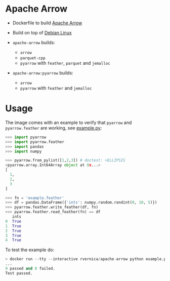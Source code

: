 Apache Arrow
============

* Dockerfile to build [Apache Arrow](https://arrow.apache.org/)
* Build on top of [Debian Linux](https://www.debian.org/)

* `apache-arrow` builds:
  * `arrow`
  * `parquet-cpp`
  * `pyarrow` with `feather`, `parquet` and `jemalloc`
* `apache-arrow:pyarrow` builds:
  * `arrow`
  * `pyarrow` with `feather` and `jemalloc`


Usage
=====

The image comes with an example to verify that `pyarrow` and `pyarrow.feather` are working, see [example.py](https://github.com/rvernica/docker-library/blob/master/apache-arrow/example.py):

```python
>>> import pyarrow
>>> import pyarrow.feather
>>> import pandas
>>> import numpy

>>> pyarrow.from_pylist([1,2,3]) # doctest: +ELLIPSIS
<pyarrow.array.Int64Array object at 0x...>
[
  1,
  2,
  3
]

>>> fn = 'example.feather'
>>> df = pandas.DataFrame({'ints': numpy.random.randint(0, 10, 5)})
>>> pyarrow.feather.write_feather(df, fn)
>>> pyarrow.feather.read_feather(fn) == df
   ints
0  True
1  True
2  True
3  True
4  True
```

To test the example do:

```python
> docker run --tty --interactive rvernica/apache-arrow python example.py -v
...
9 passed and 0 failed.
Test passed.
```
